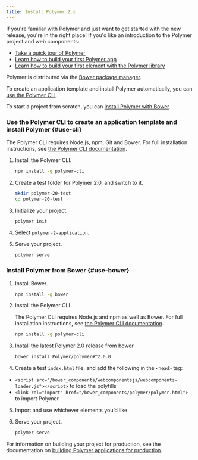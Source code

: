 ```yaml
---
title: Install Polymer 2.x
---
```


<!-- toc -->

If you're familiar with Polymer and just want to get started with the new release, you're in the right place! If you'd like an introduction to the Polymer project and web components:

* [Take a quick tour of Polymer](/{{{polymer_version_dir}}}/start/quick-tour)
* [Learn how to build your first Polymer app](/{{{polymer_version_dir}}}/start/toolbox/set-up)
* [Learn how to build your first element with the Polymer library](/{{{polymer_version_dir}}}/start/first-element/intro)

Polymer is distributed via the [Bower package manager](https://bower.io/). 

To create an application template and install Polymer automatically, you can [use the Polymer CLI](#use-cli).

To start a project from scratch, you can [install Polymer with Bower](#use-bower).

### Use the Polymer CLI to create an application template and install Polymer {#use-cli}

The Polymer CLI requires Node.js, npm, Git and Bower. For full installation instructions, see [the Polymer CLI documentation](../docs/tools/polymer-cli).

1. Install the Polymer CLI.

    ```bash
    npm install -g polymer-cli
    ```

3. Create a test folder for Polymer 2.0, and switch to it.

    ```bash
    mkdir polymer-20-test
    cd polymer-20-test
    ```

4. Initialize your project.

    ```bash
    polymer init
    ```

5. Select `polymer-2-application`.

6. Serve your project.

    ```bash
    polymer serve
    ```

### Install Polymer from Bower {#use-bower}

1. Install Bower.

    ```bash
    npm install -g bower
    ```

2. Install the Polymer CLI

    The Polymer CLI requires Node.js and npm as well as Bower. For full installation instructions, see [the Polymer CLI documentation](../docs/tools/polymer-cli).

    ```bash
    npm install -g polymer-cli
    ```

3. Install the latest Polymer 2.0 release from bower

    ```bash
    bower install Polymer/polymer#^2.0.0
    ```

4. Create a test `index.html` file, and add the following in the `<head>` tag:
  - `<script src="/bower_components/webcomponentsjs/webcomponents-loader.js"></script>` to
  load the polyfills
  - `<link rel="import" href="/bower_components/polymer/polymer.html">` to
  import Polymer

5. Import and use whichever elements you’d like.

6. Serve your project.

    ```bash
    polymer serve
    ```

For information on building your project for production, see the documentation on [building Polymer applications for production](../toolbox/build-for-production).

